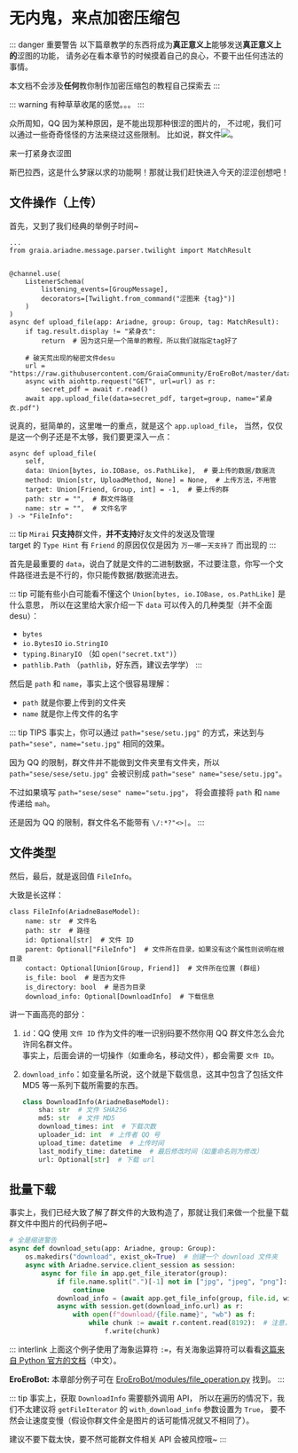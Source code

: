 # 无内鬼，来点加密压缩包

::: danger 重要警告
以下篇章教学的东西将成为**真正意义上**能够发送**真正意义上的**涩图的功能，
请务必在看本章节的时候摸着自己的良心，不要干出任何违法的事情。

本文档不会涉及**任何**教你制作加密压缩包的教程<Curtain>自己探索去</Curtain>
:::

::: warning
有种草草收尾的感觉。。。
:::

众所周知，QQ 因为某种原因，是不能出现那种很涩的图片的，
不过呢，我们可以通过一些奇奇怪怪的方法来绕过这些限制。
比如说，群文件<img src="/images/guide/wangwang.webp" class="face">。

<ChatWindow title="Graia Framework Community">
    <ChatMsg name="GraiaX" onright>来一打紧身衣涩图</ChatMsg>
    <ChatFile
      name="EroEroBot"
      avatar="/avatar/ero.webp"
      filename="secret.zip"
      filesize="6.33MB"
      fileicon="/images/guide/compressed_file.png"
      onclick="window.open('https:\/\/www.bilibili.com/video/BV1GJ411x7h7', '_blank')"
    />
</ChatWindow>

斯巴拉西，这是什么梦寐以求的功能啊！那就让我们赶快进入今天的涩涩创想吧！

## 文件操作（上传）

首先，又到了我们经典的举例子时间~

```python{18}
...
from graia.ariadne.message.parser.twilight import MatchResult


@channel.use(
    ListenerSchema(
        listening_events=[GroupMessage],
        decorators=[Twilight.from_command("涩图来 {tag}")]
    )
)
async def upload_file(app: Ariadne, group: Group, tag: MatchResult):
    if tag.result.display != "紧身衣":
        return  # 因为这只是一个简单的教程，所以我们就指定tag好了

    # 破天荒出现的秘密文件desu
    url = "https://raw.githubusercontent.com/GraiaCommunity/EroEroBot/master/data/secret.pdf"
    async with aiohttp.request("GET", url=url) as r:
        secret_pdf = await r.read()
    await app.upload_file(data=secret_pdf, target=group, name="紧身衣.pdf")
```

说真的，挺简单的，这里唯一的重点，就是这个 `app.upload_file`，
当然，仅仅是这一个例子还是不太够，我们要更深入一点：

```python{3,6-7}
async def upload_file(
    self,
    data: Union[bytes, io.IOBase, os.PathLike],  # 要上传的数据/数据流
    method: Union[str, UploadMethod, None] = None,  # 上传方法，不用管
    target: Union[Friend, Group, int] = -1,  # 要上传的群
    path: str = "",  # 群文件路径
    name: str = "",  # 文件名字
) -> "FileInfo":
```

::: tip
`Mirai` **只支持**群文件，**并不支持**好友文件的发送及管理<br>
target 的 `Type Hint` 有 `Friend` 的原因仅仅是因为 `万一哪一天支持了` 而出现的
:::

首先是最重要的 `data`，说白了就是文件的二进制数据，不过要注意，你写一个文件路径进去是不行的，你只能传数据/数据流进去。

::: tip
可能有些小白可能看不懂这个 `Union[bytes, io.IOBase, os.PathLike]` 是什么意思，
所以在这里给大家介绍一下 `data` 可以传入的几种类型（并不全面 desu）：

- `bytes`
- `io.BytesIO` `io.StringIO`
- `typing.BinaryIO` （如 `open("secret.txt")`）
- `pathlib.Path` （`pathlib`，好东西，建议去学学）
:::

然后是 `path` 和 `name`，事实上这个很容易理解：

- `path` 就是你要上传到的文件夹
- `name` 就是你上传文件的名字

::: tip TIPS
事实上，你可以通过 `path="sese/setu.jpg"` 的方式，来达到与
`path="sese", name="setu.jpg"` 相同的效果。

因为 QQ 的限制，群文件并不能做到文件夹里有文件夹，所以
`path="sese/sese/setu.jpg"` 会被识别成 `path="sese" name="sese/setu.jpg"`。

不过如果填写 `path="sese/sese" name="setu.jpg"`，
将会直接将 `path` 和 `name` 传递给 `mah`。

还是因为 QQ 的限制，群文件名不能带有 `\/:*?"<>|`。
:::

## 文件类型

然后，最后，就是返回值 `FileInfo`。

大致是长这样：

```python{3,8}
class FileInfo(AriadneBaseModel):
    name: str  # 文件名
    path: str  # 路径
    id: Optional[str]  # 文件 ID
    parent: Optional["FileInfo"]  # 文件所在目录，如果没有这个属性则说明在根目录
    contact: Optional[Union[Group, Friend]]  # 文件所在位置 (群组)
    is_file: bool  # 是否为文件
    is_directory: bool  # 是否为目录
    download_info: Optional[DownloadInfo]  # 下载信息
```

讲一下画高亮的部分：

1. `id`：QQ 使用 `文件 ID` 作为文件的唯一识别码<Curtain>要不然你用 QQ 群文件怎么会允许同名群文件</Curtain>。<br>
   事实上，后面会讲的一切操作（如重命名，移动文件），都会需要 `文件 ID`。

2. `download_info`：如变量名所说，这个就是下载信息，这其中包含了包括文件 MD5 等一系列下载所需要的东西。

   ```python
   class DownloadInfo(AriadneBaseModel):
       sha: str  # 文件 SHA256
       md5: str  # 文件 MD5
       download_times: int  # 下载次数
       uploader_id: int  # 上传者 QQ 号
       upload_time: datetime  # 上传时间
       last_modify_time: datetime  # 最后修改时间（如重命名则为修改）
       url: Optional[str]  # 下载 url
   ```

## 批量下载

事实上，我们已经大致了解了群文件的大致构造了，那就让我们来做一个批量下载群文件中图片的代码例子吧~

```python
# 全是缩进警告
async def download_setu(app: Ariadne, group: Group):
    os.makedirs("download", exist_ok=True)  # 创建一个 download 文件夹
    async with Ariadne.service.client_session as session:
        async for file in app.get_file_iterator(group):
            if file.name.split(".")[-1] not in ["jpg", "jpeg", "png"]:
                continue
            download_info = (await app.get_file_info(group, file.id, with_download_info=True)).download_info
            async with session.get(download_info.url) as r:
                with open(f"download/{file.name}", "wb") as f:
                    while chunk := await r.content.read(8192):  # 注意，此处使用了海象运算符
                        f.write(chunk)
```

::: interlink
上面这个例子使用了海象运算符 `:=`，有关海象运算符可以看看[这篇来自 Python 官方的文档](https://docs.python.org/zh-cn/3/whatsnew/3.8.html?highlight=%E6%B5%B7%E8%B1%A1)（中文）。

**EroEroBot:** 本章部分例子可在 [EroEroBot/modules/file_operation.py](https://github.com/GraiaCommunity/EroEroBot/blob/master/modules/file_operation.py) 找到。
:::

::: tip
事实上，获取 `DownloadInfo` 需要额外调用 API，
所以在遍历的情况下，我们不太建议将 `getFileIterator` 的 `with_download_info` 参数设置为 `True`，
要不然会让速度变慢（假设你群文件全是图片的话可能情况就又不相同了）。

建议不要下载太快，要不然可能群文件相关 API 会被风控哦~
:::
